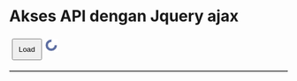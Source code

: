 <!DOCTYPE html>
<html>
<head>
   <meta charset="UTF-8">
   <meta name="viewport" content="width=device-width, initial-scale=1.0">
   <title>Data dengan Jquery 01</title>

   <!-- harus tehubung dengan internet agar Jquery berfungsi, krn CDN -->
   <script src="https://code.jquery.com/jquery-3.5.1.min.js" 
   integrity="sha256-9/aliU8dGd2tb6OSsuzixeV4y/faTqgFtohetphbbj0=" 
   crossorigin="anonymous"></script>

   <style type="text/css">
      input, button{
         padding:10px;
         margin: 5px
      }
   </style>
</head>
<body>
   <h1>Akses API dengan Jquery ajax</h1>
   <button id="tombol">Load</button><img id="load" src="load.gif">
   <table border="1"></table>
   <script>      
      $().ready(function(){
         $("#load").hide();

         $("#load").click(function(){
            //ajax
            $.ajax({
               dataType: "json",
               url: "https://ibnux.github.io/BMKG-importer/cuaca/wilayah.json", 
               beforeSend: function(){ //proses sebelum ajax berjalan
                  $("#load").show();
               },
               success: function(result){ //berhasil
                  console.log(result);
                  
                  
                  //masukkan kedalam table
                  
                     
                  $("table").append();

                  $("#load").hide();
               }
            });
         });
      });
   </script>
</body>
</html>
